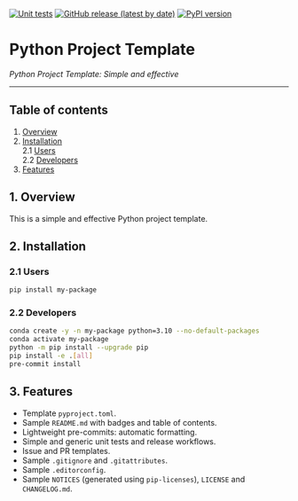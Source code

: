 [![Unit tests](https://github.com/jriverosesma/my-package/actions/workflows/unit_tests.yaml/badge.svg)](https://github.com/jriverosesma/my-package/actions/workflows/unit_tests.yaml)
[![GitHub release (latest by date)](https://img.shields.io/github/v/release/jriverosesma/my-package?include_prereleases&label=latest%20release&color=blue)](https://github.com/jriverosesma/my-package/releases)
[![PyPI version](https://img.shields.io/pypi/v/my-package.svg?color=blue)](https://pypi.org/project/my-package/)

# Python Project Template

*Python Project Template: Simple and effective*
________________________________________________________

## Table of contents
1. [Overview](README.md#1-overview)  
2. [Installation](README.md#2-installation)  
    2.1 [Users](README.md#2.1-users)  
    2.2 [Developers](README.md#2.2-developers)  
3. [Features](README.md#3-features)

## 1. Overview

This is a simple and effective Python project template.

## 2. Installation

### 2.1 Users

```bash
pip install my-package
```

### 2.2 Developers

```bash
conda create -y -n my-package python=3.10 --no-default-packages
conda activate my-package
python -m pip install --upgrade pip
pip install -e .[all]
pre-commit install
```

## 3. Features

- Template `pyproject.toml`.
- Sample `README.md` with badges and table of contents.
- Lightweight pre-commits: automatic formatting.
- Simple and generic unit tests and release workflows.
- Issue and PR templates.
- Sample `.gitignore` and `.gitattributes`.
- Sample `.editorconfig`.
- Sample `NOTICES` (generated using `pip-licenses`), `LICENSE` and `CHANGELOG.md`.
